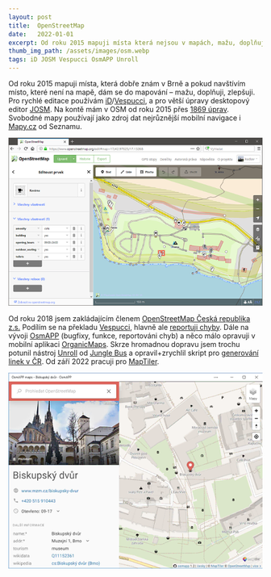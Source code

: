 ```yaml
---
layout: post
title:  OpenStreetMap
date:   2022-01-01
excerpt: Od roku 2015 mapuji místa která nejsou v mapách, mažu, doplňuji, zlepšuji. Jsem členem OSM Česká republika a podílím se na překladu a vývoji několika aplikací postavených nad OSM.
thumb_img_path: /assets/images/osm.webp
tags: iD JOSM Vespucci OsmAPP Unroll
---
```


Od roku 2015 mapuji místa, která dobře znám v Brně a pokud navštívím místo, které není na mapě, dám se do mapování – mažu, doplňuji, zlepšuji. Pro rychlé editace používám [iD](https://wiki.openstreetmap.org/wiki/ID)/[Vespucci](http://vespucci.io/), a pro větší úpravy desktopový editor [JOSM](https://josm.openstreetmap.de). Na kontě mám v OSM od roku 2015 přes [1869 úprav](https://www.openstreetmap.org/user/kudlav). Svobodné mapy používají jako zdroj dat nejrůznější mobilní navigace i [Mapy.cz](https://mapy.cz/) od Seznamu.

![OpenStreetMap iD Editor](/assets/images/osm.webp)

Od roku 2018 jsem zakládajícím členem [OpenStreetMap Česká republika z.s.](https://openstreetmap.cz/spolek) Podílím se na překladu [Vespucci](https://github.com/MarcusWolschon/osmeditor4android), hlavně ale [reportuji chyby](https://github.com/MarcusWolschon/osmeditor4android/issues?q=author%3Akudlav). Dále na vývoji [OsmAPP](https://github.com/zbycz/osmapp/graphs/contributors) (bugfixy, funkce, reportováni chyb) a něco málo opravuji v mobilní aplikaci [OrganicMaps](https://github.com/organicmaps/organicmaps/issues?q=author%3Akudlav). Skrze hromadnou dopravu jsem trochu potunil nástroj [Unroll](https://github.com/Jungle-Bus/unroll/issues?q=author%3Akudlav) od [Jungle Bus](https://junglebus.io) a opravil+zrychlil skript pro [generování linek v ČR](https://wiki.openstreetmap.org/wiki/Cs:Linky_ve%C5%99ejn%C3%A9_dopravy). Od září 2022 pracuji pro [MapTiler](https://www.maptiler.com/).

![OsmAPP](/assets/images/osmapp.webp)
